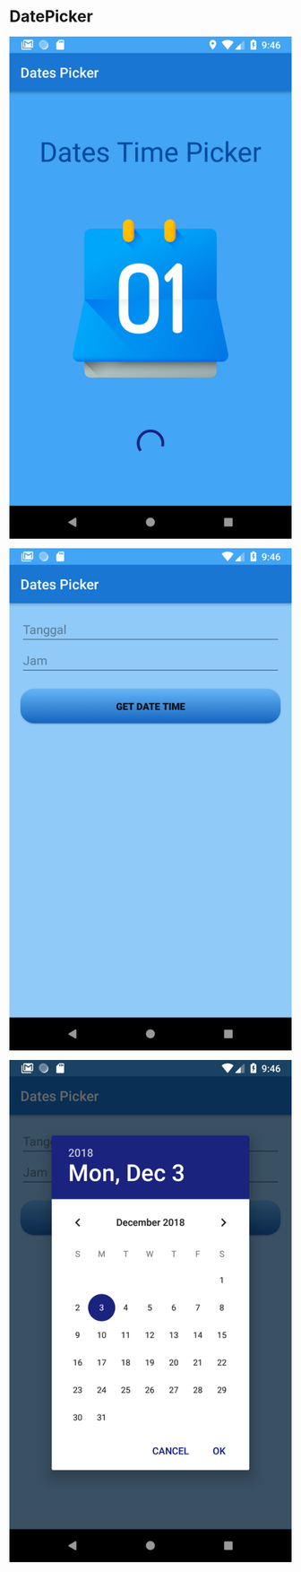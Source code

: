 # DatePicker

![screenshot](app/src/main/res/Screenshot_1543805186.png)

![screenshot](app/src/main/res/Screenshot_1543805190.png)

![screenshot](app/src/main/res/Screenshot_1543805195.png)
